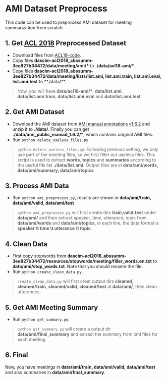 # AMI Dataset Preprocess

This code can be used to preprocess AMI dataset for meeting summarization from scratch.

## 1. Get [ACL 2018](https://aclanthology.org/P18-1062/) Preprocessed Dataset
* Download files from [ACL18-code](https://bitbucket.org/dascim/acl2018_abssumm).
* Copy files **dascim-acl2018_abssumm-3ee827b34472/data/meeting/ami/\*** to **./data/acl18-ami/\***.
* Copy files **dascim-acl2018_abssumm-3ee827b34472/data/meeting/lists/list.ami, list.ami.train, list.ami.eval, list.ami.test** to **./data/\**.
> Now, you will have **data/acl18-ami/\***, **data/list.ami**, **data/list.ami.train**, **data/list.ami.eval** and **data/list.ami.test**

## 2. Get AMI Dataset
* Download the AMI dataset from [AMI manual annotations v1.6.2 ](http://groups.inf.ed.ac.uk/ami/download/) and unzip it to **./data/**. Finally you can get **./data/ami_public_manual_1.6.2/\***, which contains original AMI files.
* Run `python delete_useless_files.py`
> `python delete_useless_files.py`: Following previous setting, we only use part of the meeting files, so we first filter out useless files. This script is used to extract **words**, **topics** and **summaries** according to the useful file list **./data/list.ami**. Output files are in **data/ami/words, data/ami/summary, data/ami/topics**

## 3. Process AMI Data
* Run `python ami_preprocess.py`, results are shown in **data/ami/train, data/ami/valid, data/ami/test**
> `python ami_preprocess.py` will first create dirs **train,valid,test** under **data/ami/** and then extract speaker, time, utterance, topic from **data/ami/words** and **data/ami/topics**, in each line, the data format is **speaker \t time \t utterance \t topic**.

## 4. Clean Data
* First copy stopwords from **dascim-acl2018_abssumm-3ee827b34472/resources/stopwords/meeting/filler_words.en.txt** to **data/ami/stop_words.txt**. Note that you should rename the file.
* Run `python create_clean_data.py`.
> `create_clean_data.py` will first creat output dirs **cleaned**, **cleaned/train**, **cleaned/valid**, **cleaned/test** at **data/ami/**, then clean utterances.

## 5. Get AMI Meeting Summary
* Run `python get_summary.py`. 
> `python get_summary.py` will create a output dir **data/ami/final_summary** and extract the summary from xml files for each meeting.

## 6. Final
Now, you have meetings in **data/ami/train, data/ami/valid, data/ami/test** and also summaries in **data/ami/final_summary**.